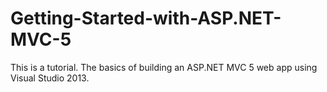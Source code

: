 # Getting-Started-with-ASP.NET-MVC-5
This is a tutorial. 
The basics of building an ASP.NET MVC 5 web app using Visual Studio 2013.
